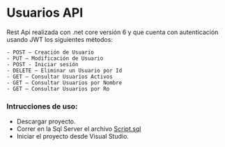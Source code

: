 # Usuarios API

Rest Api realizada con .net core versión 6 y que cuenta con autenticación usando JWT los siguientes métodos:
```
- POST – Creación de Usuario
- PUT – Modificación de Usuario
- POST - Iniciar sesión
- DELETE – Eliminar un Usuario por Id
- GET – Consultar Usuarios Activos
- GET – Consultar Usuarios por Nombre
- GET – Consultar Usuarios por Ro
```



### Intrucciones de uso: 
- Descargar proyecto. 
- Correr en la Sql Server el archivo [Script.sql](https://github.com/Laskira/usuarios-api/blob/master/Script.sql "Script.sql")
- Iniciar el proyecto desde Visual Studio.
